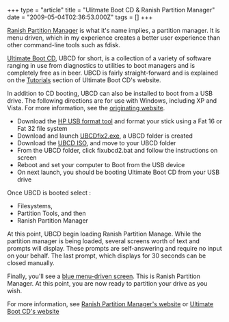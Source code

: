 +++
type = "article"
title = "Ulitmate Boot CD & Ranish Partition Manager"
date = "2009-05-04T02:36:53.000Z"
tags = []
+++

<p>
<a href="http://www.ranish.com/part/">Ranish Partition Manager</a> is what it's name implies, a partition manager. It is menu driven, which in my experience creates a better user experience than other command-line tools such as fdisk. 
</p>

<p>
<a href="http://ultimatebootcd.com/">Ultimate Boot CD</a>, UBCD for short, is a collection of a variety of software ranging in use from diagnostics to utilities to boot managers and is completely free as in beer. UBCD is fairly straight-forward and is explained on the <a href="http://www.ultimatebootcd.com/tutorials.html">Tutorials</a> section of Ultimate Boot CD's website.
</p> 

<p>
In addition to CD booting, UBCD can also be installed to boot from a USB drive. The following directions are for use with Windows, including XP and Vista. For more information, see the <a href="http://www.pendrivelinux.com/install-and-boot-ultimate-boot-cd-ubcd-from-a-usb-device/" >originating website</a>.
</p>
<ul>
<li>Download the <a href="http://files.filefront.com/SP27608exe/;9868201;/fileinfo.html">HP USB format tool</a> and format your stick using a Fat 16 or Fat 32 file system</li>
<li>Download and launch <a href="http://www.pendrivelinux.com/downloads/UBCDfix2.exe">UBCDfix2.exe</a>, a UBCD folder is created</li>
<li>Download the <a href="http://www.ultimatebootcd.com/download.html">UBCD ISO</a>, and move to your UBCD folder</li>
<li>From the UBCD folder, click fixubcd2.bat and follow the instructions on screen</li>
<li>Reboot and set your computer to Boot from the USB device</li>
<li>On next launch, you should be booting Ultimate Boot CD from your USB drive</li>
</ul>

Once UBCD is booted select :
<ul>
<li>Filesystems, </li>
<li>Partition Tools, and then</li>
<li>Ranish Partition Manager</li>
</ul>

<p>
At this point, UBCD begin loading Ranish Partition Manage. While the partition manager is being loaded, several screens worth of text and prompts will display. These prompts are self-answering and require no input on your behalf. The last prompt, which displays for 30 seconds can be closed manually.  
</p>

<p>
Finally, you'll see a <a href="http://www.ranish.com/part/part.gif">blue menu-driven screen</a>. This is Ranish Partition Manager. At this point, you are now ready to partition your drive as you wish.
</p>

<p>
For more information, see <a href="http://www.ranish.com/part/">Ranish Partition Manager's website</a> or <a href="http://www.ultimatebootcd.com/">Ultimate Boot CD's website</a>
</p>